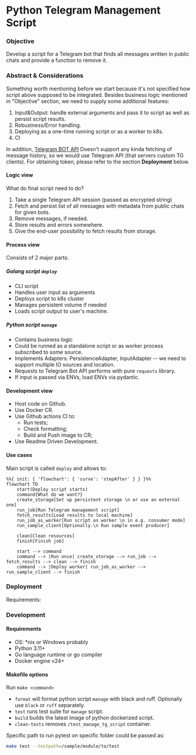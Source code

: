 # Python Telegram Management Script


### Objective

Develop a script for a Telegram bot that finds all messages written in public chats and provide a function to remove it.


### Abstract & Considerations

Something worth mentioning before we start because it's not specified how script above supposed to be integrated. Besides business logic mentioned in "Objective" section, we need to supply some additional features:
1. Input&Output: handle external arguments and pass it to script as well as persist script results.
2. Robustness/Error handling.
3. Deploying as a one-time running script or as a worker to k8s.
4. CI

In addition, [Telegram BOT API](https://core.telegram.org/bots/api) Doesn't support any kinda fetching of message history, so we would use Telegram API (that servers custom TG clients). For obtaining token, please refer to the section **Deployment** below.

#### Logic view


What do final script need to do? 
1. Take a single Telegram API session (passed as encrypted string)
2. Fetch and persist list of all messages with metadata from public chats for given bots.
3. Remove messages, if needed.
4. Store results and errors somewhere.
5. Give the end-user possibility to fetch results from storage.


#### Process view

Consists of 2 major parts:
##### Golang script `deploy`

- CLI script
- Handles user input as arguments
- Deploys script to k8s cluster
- Manages persistent volume if needed
- Loads script output to user's machine.

##### Python script `manage`
- Contains business logic
- Could be runned as a standalone script or as worker process subscribed to some source.
- Implements Adapters: PersistenceAdapter, InputAdapter -- we need to support multiple IO sources and location.
- Requests to Telegram Bot API performs with pure `requests` library. 
- If input is passed via ENVs, load ENVs via pydantic.


#### Development view
- Host code on Github.
- Use Docker CR.
- Use Github actions CI to:
    - Run tests;
    - Check formatting;
    - Build and Push image to CR; 
- Use Readme Driven Development.


#### Use cases
Main script is called `deploy` and allows to:


``` mermaid
%%{ init: { 'flowchart': { 'curve': 'stepAfter' } } }%%
flowchart TD
    start(Deploy script starts)
    command{What do we want?}
    create_storage[Set up persistent storage \n or use an external one]
    run_job[Run Telegram management script]
    fetch_results[Load results to local machine]
    run_job_as_worker[Run script as worker \n in e.g. consumer mode]
    run_sample_client[Optionally.\n Run sample event producer]

    clean[Clean resources]
    finish[Finish job]

    start --> command
    command --> |Run once| create_storage --> run_job --> fetch_results --> clean --> finish
    command --> |Deploy worker| run_job_as_worker --> run_sample_client --> finish
```

### Deployment

Requirements:


### Development

#### Requirements
- OS: \*nix or Windows probably
- Python 3.11+
- Go language runtime or go compiler
- Docker engine v24+


#### Makefile options
Run `make <command>`
- `format` will format python script `manage` with black and ruff. Optionally use `black` or `ruff` separately.
- `test` runs test suite for `manage` script.
- `build` builds the latest image of python dockerized script.
- `clean-tests` removes `/test_manage_tg_script` container.

Specific path to run pytest on specific folder could be passed as:
``` sh
make test --testpath=/sample/module/to/test
```
